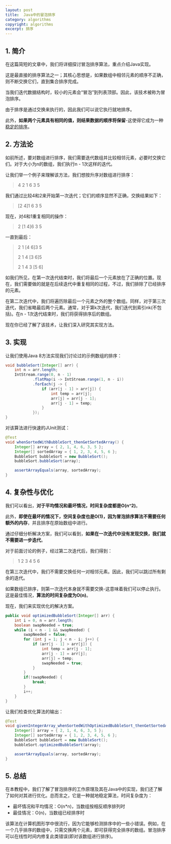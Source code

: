 ```yaml
---
layout: post
title:  Java中的冒泡排序
category: algorithms
copyright: algorithms
excerpt: 排序
---
```


## 1. 简介

在这篇简短的文章中，我们将详细探讨冒泡排序算法，重点介绍Java实现。

这是最直接的排序算法之一；其核心思想是，如果数组中相邻元素的顺序不正确，则不断交换它们，直到集合排序完成。

当我们迭代数据结构时，较小的元素会“冒泡”到列表顶部。因此，该技术被称为冒泡排序。

由于排序是通过交换来执行的，因此我们可以说它执行就地排序。

此外，**如果两个元素具有相同的值，则结果数据的顺序将保留**-这使得它成为一种[稳定的排序](https://www.baeldung.com/cs/stable-sorting-algorithms)。

## 2. 方法论

如前所述，要对数组进行排序，我们需要迭代数组并比较相邻元素，必要时交换它们。对于大小为n的数组，我们执行n - 1次这样的迭代。

让我们举一个例子来理解该方法，我们想按升序对数组进行排序：

> 4 2 1 6 3 5

我们通过比较4和2来开始第一次迭代；它们的顺序显然不正确，交换结果如下：

> [2 4\]1 6 3 5

现在，对4和1重复相同的操作：

> 2 [1 4\]6 3 5

一直到最后：

>2 1 [4 6\]3 5
>
>2 1 4 [3 6\]5
>
>2 1 4 3 [5 6\]

如我们所见，在第一次迭代结束时，我们将最后一个元素放在了正确的位置。现在，我们需要做的就是在后续迭代中重复相同的过程，不过，我们排除了已经排序的元素。

在第二次迭代中，我们将遍历除最后一个元素之外的整个数组。同样，对于第三次迭代，我们省略最后两个元素。通常，对于第k次迭代，我们迭代到索引nk(不包括)。在n - 1次迭代结束时，我们将获得排序后的数组。

现在你已经了解了该技术，让我们深入研究其实现方法。

## 3. 实现

让我们使用Java 8方法实现我们讨论过的示例数组的排序：
```java
void bubbleSort(Integer[] arr) {
    int n = arr.length;
    IntStream.range(0, n - 1)
            .flatMap(i -> IntStream.range(1, n - i))
            .forEach(j -> {
                if (arr[j - 1] > arr[j]) {
                    int temp = arr[j];
                    arr[j] = arr[j - 1];
                    arr[j - 1] = temp;
                }
            });
}
```

对该算法进行快速的JUnit测试：
```java
@Test
void whenSortedWithBubbleSort_thenGetSortedArray() {
    Integer[] array = { 2, 1, 4, 6, 3, 5 };
    Integer[] sortedArray = { 1, 2, 3, 4, 5, 6 };
    BubbleSort bubbleSort = new BubbleSort();
    bubbleSort.bubbleSort(array);

    assertArrayEquals(array, sortedArray);
}
```

## 4. 复杂性与优化

我们可以看出，**对于平均情况和最坏情况，时间复杂度都是O(n^2)**。

此外，**即使在最坏的情况下，空间复杂度也是O(1)，因为冒泡排序算法不需要任何额外的内存**，并且排序在原始数组中进行。

通过仔细分析解决方案，我们可以看到，**如果在一次迭代中没有发现交换，我们就不需要进一步迭代**。

对于前面讨论的例子，经过第二次迭代后，我们得到：

> 1 2 3 4 5 6

在第三次迭代中，我们不需要交换任何一对相邻元素。因此，我们可以跳过所有剩余的迭代。

如果数组已排序，则第一次迭代本身就不需要交换-这意味着我们可以停止执行。这是最佳情况，**算法的时间复杂度为O(n)**。

现在，我们来实现优化的解决方案。
```java
public void optimizedBubbleSort(Integer[] arr) {
    int i = 0, n = arr.length;
    boolean swapNeeded = true;
    while (i < n - 1 && swapNeeded) {
        swapNeeded = false;
        for (int j = 1; j < n - i; j++) {
            if (arr[j - 1] > arr[j]) {
                int temp = arr[j - 1];
                arr[j - 1] = arr[j];
                arr[j] = temp;
                swapNeeded = true;
            }
        }
        if(!swapNeeded) {
            break;
        }
        i++;
    }
}
```

让我们检查优化算法的输出：
```java
@Test
void givenIntegerArray_whenSortedWithOptimizedBubbleSort_thenGetSortedArray() {
    Integer[] array = { 2, 1, 4, 6, 3, 5 };
    Integer[] sortedArray = { 1, 2, 3, 4, 5, 6 };
    BubbleSort bubbleSort = new BubbleSort();
    bubbleSort.optimizedBubbleSort(array);

    assertArrayEquals(array, sortedArray);
}
```

## 5. 总结

在本教程中，我们了解了冒泡排序的工作原理及其在Java中的实现，我们还了解了如何对其进行优化。总而言之，它是一种就地稳定算法，时间复杂度为：

- 最坏情况和平均情况：O(n*n)，当数组按相反顺序排列时
- 最佳情况：O(n)，当数组已经排序时

该算法在计算机图形学中很流行，因为它能够检测排序中的一些小错误。例如，在一个几乎排序的数组中，只需交换两个元素，即可获得完全排序的数组。冒泡排序可以在线性时间内修复此类错误(即对该数组进行排序)。